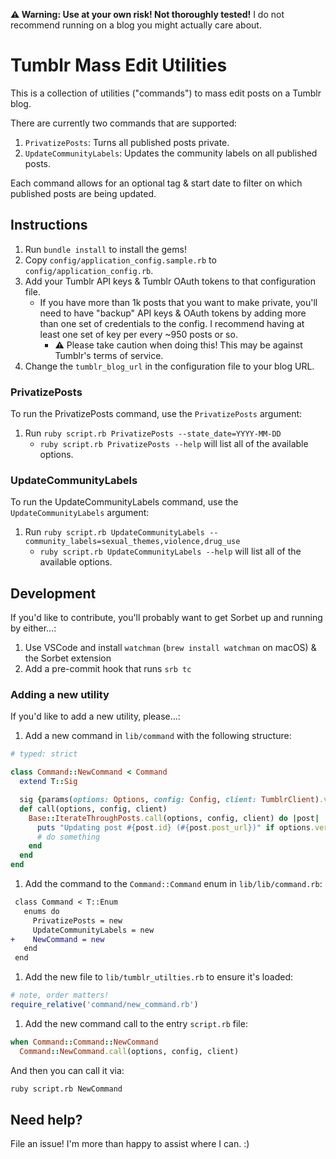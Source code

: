 **⚠️ Warning: Use at your own risk! Not thoroughly tested!** I do not recommend running on a blog you might actually care about.

# Tumblr Mass Edit Utilities

This is a collection of utilities ("commands") to mass edit posts on a Tumblr blog.

There are currently two commands that are supported:

1. `PrivatizePosts`: Turns all published posts private.
1. `UpdateCommunityLabels`: Updates the community labels on all published posts.

Each command allows for an optional tag & start date to filter on which published posts are being updated.

## Instructions

1. Run `bundle install` to install the gems!
1. Copy `config/application_config.sample.rb` to `config/application_config.rb`.
1. Add your Tumblr API keys & Tumblr OAuth tokens to that configuration file.
    * If you have more than 1k posts that you want to make private, you'll need to have "backup" API keys & OAuth tokens by adding more than one set of credentials to the config. I recommend having at least one set of key per every ~950 posts or so.
        * ⚠️ Please take caution when doing this! This may be against Tumblr's terms of service.
1. Change the `tumblr_blog_url` in the configuration file to your blog URL.

### PrivatizePosts

To run the PrivatizePosts command, use the `PrivatizePosts` argument:

1. Run `ruby script.rb PrivatizePosts --state_date=YYYY-MM-DD`
    * `ruby script.rb PrivatizePosts --help` will list all of the available options.

### UpdateCommunityLabels

To run the UpdateCommunityLabels command, use the `UpdateCommunityLabels` argument:

1. Run `ruby script.rb UpdateCommunityLabels --community_labels=sexual_themes,violence,drug_use`
    * `ruby script.rb UpdateCommunityLabels --help` will list all of the available options.

## Development

If you'd like to contribute, you'll probably want to get Sorbet up and running by either...:

1. Use VSCode and install `watchman` (`brew install watchman` on macOS) & the Sorbet extension
1. Add a pre-commit hook that runs `srb tc`

### Adding a new utility

If you'd like to add a new utility, please...:

1. Add a new command in `lib/command` with the following structure:

```ruby
# typed: strict

class Command::NewCommand < Command
  extend T::Sig

  sig {params(options: Options, config: Config, client: TumblrClient).void}
  def call(options, config, client)
    Base::IterateThroughPosts.call(options, config, client) do |post|
      puts "Updating post #{post.id} (#{post.post_url})" if options.verbose
      # do something
    end
  end
end
```

1. Add the command to the `Command::Command` enum in `lib/lib/command.rb`:

```diff
 class Command < T::Enum
   enums do
     PrivatizePosts = new
     UpdateCommunityLabels = new
+    NewCommand = new
   end
 end
```

1. Add the new file to `lib/tumblr_utilties.rb` to ensure it's loaded:

```ruby
# note, order matters!
require_relative('command/new_command.rb')
```

1. Add the new command call to the entry `script.rb` file:

```ruby
when Command::Command::NewCommand
  Command::NewCommand.call(options, config, client)
```

And then you can call it via:

```bash
ruby script.rb NewCommand
```

## Need help?

File an issue! I'm more than happy to assist where I can. :)
